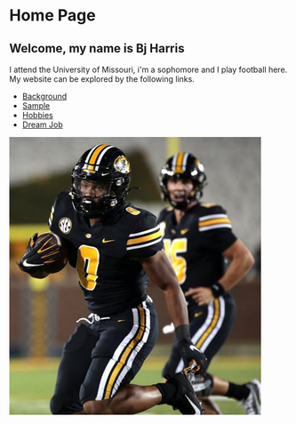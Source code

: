 # Home Page
## Welcome, my name is Bj Harris
I attend the University of Missouri, i'm a sophomore and I play football here.
My website can be explored by the following links.
* [Background](./skills.md)
* [ Sample](./Sample.md)
* [Hobbies](./hobby.md)
* [Dream Job](./marks.md)

![](Images/Football.jpg)
